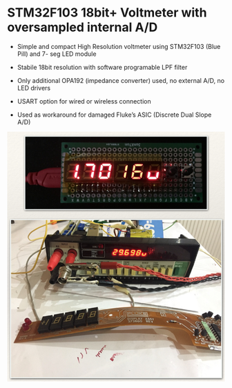 # STM32F103 18bit+ Voltmeter with oversampled internal A/D

* Simple and compact High Resolution voltmeter using STM32F103 (Blue Pill) and 7- seg LED module

* Stabile 18bit resolution with software programable LPF filter

* Only additional OPA192 (impedance converter) used, no external A/D, no LED drivers

* USART option for wired or wireless connection

* Used as workaround for damaged Fluke’s ASIC (Discrete Dual Slope A/D)

![alt text](https://github.com/mikikg/7segAD/blob/master/doc/stm32-fluke.png)
